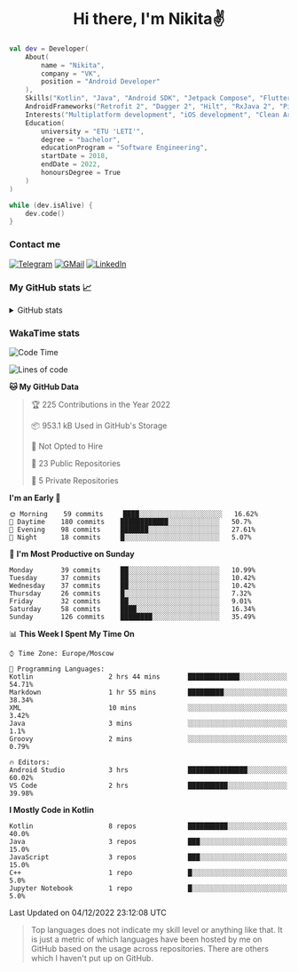 <h1 align="center">
Hi there, I'm Nikita✌️
</h1>

```kotlin
val dev = Developer(
    About(
        name = "Nikita",
        company = "VK",
        position = "Android Developer"
    ),
    Skills("Kotlin", "Java", "Android SDK", "Jetpack Compose", "Flutter", "KMM"),
    AndroidFrameworks("Retrofit 2", "Dagger 2", "Hilt", "RxJava 2", "Picasso", "Kotlin Coroutines"),
    Interests("Multiplatform development", "iOS development", "Clean Architecture"),
    Education(
        university = "ETU 'LETI'",
        degree = "bachelor",
        educationProgram = "Software Engineering",
        startDate = 2018,
        endDate = 2022,
        honoursDegree = True
    )
)

while (dev.isAlive) {
    dev.code()
}
```

### Contact me

[![Telegram](https://img.shields.io/badge/Telegram-white?style=for-the-badge&logo=telegram&logoColor=29e9ea)](https://t.me/po4yka)
[![GMail](https://img.shields.io/badge/Gmail-white?style=for-the-badge&logo=gmail&logoColor=d14836)](mailto:pochaev.nik@gmail.com)
[![LinkedIn](https://img.shields.io/badge/linkedin%20-white.svg?&style=for-the-badge&logo=linkedin&logoColor=%230077B5)](https://www.linkedin.com/in/nikita-pochaev-415b5a1a1)

### My GitHub stats 📈

<details>
  <summary>GitHub stats</summary>
  <p align="center">
    <img src="https://github-readme-stats.vercel.app/api?username=po4yka&show_icons=true&theme=dark" />
  </p>
</details>

### WakaTime stats

<!--START_SECTION:waka-->
![Code Time](http://img.shields.io/badge/Code%20Time-3%2C381%20hrs-blue)

![Lines of code](https://img.shields.io/badge/From%20Hello%20World%20I%27ve%20Written-179%20Thousand%20lines%20of%20code-blue)

**🐱 My GitHub Data** 

> 🏆 225 Contributions in the Year 2022
 > 
> 📦 953.1 kB Used in GitHub's Storage 
 > 
> 🚫 Not Opted to Hire
 > 
> 📜 23 Public Repositories 
 > 
> 🔑 5 Private Repositories  
 > 
**I'm an Early 🐤** 

```text
🌞 Morning    59 commits     ████░░░░░░░░░░░░░░░░░░░░░   16.62% 
🌆 Daytime    180 commits    ████████████░░░░░░░░░░░░░   50.7% 
🌃 Evening    98 commits     ███████░░░░░░░░░░░░░░░░░░   27.61% 
🌙 Night      18 commits     █░░░░░░░░░░░░░░░░░░░░░░░░   5.07%

```
📅 **I'm Most Productive on Sunday** 

```text
Monday       39 commits     ██░░░░░░░░░░░░░░░░░░░░░░░   10.99% 
Tuesday      37 commits     ██░░░░░░░░░░░░░░░░░░░░░░░   10.42% 
Wednesday    37 commits     ██░░░░░░░░░░░░░░░░░░░░░░░   10.42% 
Thursday     26 commits     █░░░░░░░░░░░░░░░░░░░░░░░░   7.32% 
Friday       32 commits     ██░░░░░░░░░░░░░░░░░░░░░░░   9.01% 
Saturday     58 commits     ████░░░░░░░░░░░░░░░░░░░░░   16.34% 
Sunday       126 commits    ████████░░░░░░░░░░░░░░░░░   35.49%

```


📊 **This Week I Spent My Time On** 

```text
⌚︎ Time Zone: Europe/Moscow

💬 Programming Languages: 
Kotlin                   2 hrs 44 mins       █████████████░░░░░░░░░░░░   54.71% 
Markdown                 1 hr 55 mins        █████████░░░░░░░░░░░░░░░░   38.34% 
XML                      10 mins             ░░░░░░░░░░░░░░░░░░░░░░░░░   3.42% 
Java                     3 mins              ░░░░░░░░░░░░░░░░░░░░░░░░░   1.1% 
Groovy                   2 mins              ░░░░░░░░░░░░░░░░░░░░░░░░░   0.79%

🔥 Editors: 
Android Studio           3 hrs               ███████████████░░░░░░░░░░   60.02% 
VS Code                  2 hrs               ██████████░░░░░░░░░░░░░░░   39.98%

```

**I Mostly Code in Kotlin** 

```text
Kotlin                   8 repos             ██████████░░░░░░░░░░░░░░░   40.0% 
Java                     3 repos             ███░░░░░░░░░░░░░░░░░░░░░░   15.0% 
JavaScript               3 repos             ███░░░░░░░░░░░░░░░░░░░░░░   15.0% 
C++                      1 repo              █░░░░░░░░░░░░░░░░░░░░░░░░   5.0% 
Jupyter Notebook         1 repo              █░░░░░░░░░░░░░░░░░░░░░░░░   5.0%

```



 Last Updated on 04/12/2022 23:12:08 UTC
<!--END_SECTION:waka-->

> Top languages does not indicate my skill level or anything like that. It is just a metric of which languages have been hosted by me on GitHub based on the usage across repositories. There are others which I haven't put up on GitHub.
